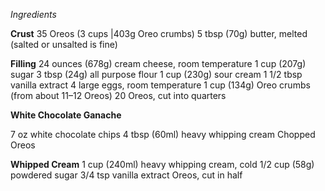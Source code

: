 _Ingredients_

**Crust**
35 Oreos (3 cups |403g Oreo crumbs)
5 tbsp (70g) butter, melted (salted or unsalted is fine)

**Filling**
24 ounces (678g) cream cheese, room temperature
1 cup (207g) sugar
3 tbsp (24g) all purpose flour
1 cup (230g) sour cream
1 1/2 tbsp vanilla extract
4 large eggs, room temperature
1 cup (134g) Oreo crumbs (from about 11–12 Oreos)
20 Oreos, cut into quarters

**White Chocolate Ganache**

7 oz white chocolate chips
4 tbsp (60ml) heavy whipping cream
Chopped Oreos

**Whipped Cream**
1 cup (240ml) heavy whipping cream, cold
1/2 cup (58g) powdered sugar
3/4 tsp vanilla extract
Oreos, cut in half